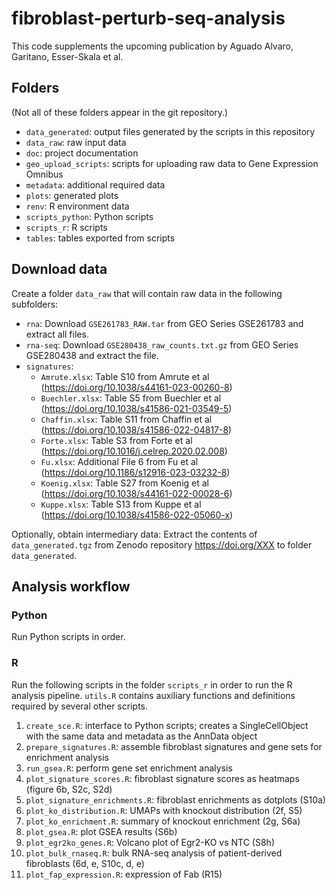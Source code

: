 # fibroblast-perturb-seq-analysis

This code supplements the upcoming publication by Aguado Alvaro, Garitano, Esser-Skala et al.


## Folders

(Not all of these folders appear in the git repository.)

- `data_generated`: output files generated by the scripts in this repository
- `data_raw`: raw input data
- `doc`: project documentation
- `geo_upload_scripts`: scripts for uploading raw data to Gene Expression Omnibus
- `metadata`: additional required data
- `plots`: generated plots
- `renv`: R environment data
- `scripts_python`: Python scripts
- `scripts_r`: R scripts
- `tables`: tables exported from scripts



## Download data

Create a folder `data_raw` that will contain raw data in the following subfolders:

- `rna`: Download `GSE261783_RAW.tar` from GEO Series GSE261783 and extract all files.
- `rna-seq`: Download `GSE280438_raw_counts.txt.gz` from GEO Series GSE280438 and extract the file.
- `signatures`:
  - `Amrute.xlsx`: Table S10 from Amrute et al (https://doi.org/10.1038/s44161-023-00260-8)
  - `Buechler.xlsx`: Table S5 from Buechler et al (https://doi.org/10.1038/s41586-021-03549-5)
  - `Chaffin.xlsx`: Table S11 from Chaffin et al (https://doi.org/10.1038/s41586-022-04817-8)
  - `Forte.xlsx`: Table S3 from Forte et al (https://doi.org/10.1016/j.celrep.2020.02.008)
  - `Fu.xlsx`: Additional File 6 from Fu et al (https://doi.org/10.1186/s12916-023-03232-8)
  - `Koenig.xlsx`: Table S27 from Koenig et al (https://doi.org/10.1038/s44161-022-00028-6)
  - `Kuppe.xlsx`: Table S13 from Kuppe et al (https://doi.org/10.1038/s41586-022-05060-x)

Optionally, obtain intermediary data: Extract the contents of `data_generated.tgz` from Zenodo repository https://doi.org/XXX to folder `data_generated`.



## Analysis workflow

### Python

Run Python scripts in order.


### R

Run the following scripts in the folder `scripts_r` in order to run the R analysis pipeline.
`utils.R` contains auxiliary functions and definitions required by several other scripts.

1. `create_sce.R`: interface to Python scripts; creates a SingleCellObject with the same data and metadata as the AnnData object
2. `prepare_signatures.R`: assemble fibroblast signatures and gene sets for enrichment analysis
3. `run_gsea.R`: perform gene set enrichment analysis
4. `plot_signature_scores.R`: fibroblast signature scores as heatmaps (figure 6b, S2c, S2d)
5. `plot_signature_enrichments.R`: fibroblast enrichments as dotplots (S10a)
6. `plot_ko_distribution.R`: UMAPs with knockout distribution (2f, S5)
7. `plot_ko_enrichment.R`: summary of knockout enrichment (2g, S6a)
8. `plot_gsea.R`: plot GSEA results (S6b)
9. `plot_egr2ko_genes.R`: Volcano plot of Egr2-KO vs NTC (S8h)
10. `plot_bulk_rnaseq.R`: bulk RNA-seq analysis of patient-derived fibroblasts (6d, e, S10c, d, e)
11. `plot_fap_expression.R`: expression of Fab (R15)